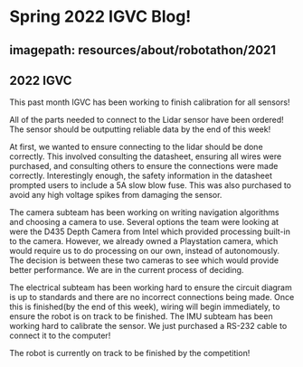 # Spring 2022 IGVC Blog!
## imagepath: resources/about/robotathon/2021
## 2022 IGVC

This past month IGVC has been working to finish calibration for all sensors! 

All of the parts needed to connect to the Lidar sensor have been ordered! The sensor should be outputting reliable data by the end of this week!

At first, we wanted to ensure connecting to the lidar should be done correctly. This involved consulting the datasheet, ensuring all wires were purchased, and consulting others to ensure the connections were made correctly. Interestingly enough, the safety information in the datasheet prompted users to include a 5A slow blow fuse. This was also purchased to avoid any high voltage spikes from damaging the sensor.


The camera subteam has been working on writing navigation algorithms and choosing a camera to use. Several options the team were looking at were the D435 Depth Camera from Intel which provided processing built-in to the camera. However, we already owned a Playstation camera, which would require us to do processing on our own, instead of autonomously. The decision is between these two cameras to see which would provide better performance. We are in the current process of deciding.

The electrical subteam has been working hard to ensure the circuit diagram is up to standards and there are no incorrect connections being made. Once this is finished(by the end of this week), wiring will begin immediately, to ensure the robot is on track to be finished. The IMU subteam has been working hard to calibrate the sensor. We just purchased a RS-232 cable to connect it to the computer! 

The robot is currently on track to be finished by the competition!


